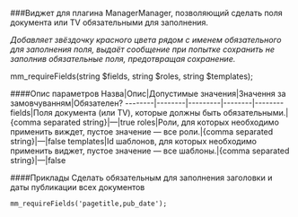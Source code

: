 ###Виджет для плагина ManagerManager, позволяющий сделать поля документа или TV обязательными для заполнения. 

*Добавляет звёздочку красного цвета рядом с именем обязательного для заполнения поля, выдаёт сообщение при попытке сохранить не заполнив обязательные поля, предотвращая сохранение.*

mm_requireFields(string $fields, string $roles, string $templates);

####Опис параметров
Назва|Опис|Допустимые значения|Значення за замовчуванням|Обязателен?
--------|--------|---------|--------|--------
fields|Поля документа (или TV), которые должны быть обязательными.|{comma separated string}|—|true
roles|Роли, для которых необходимо применить виждет, пустое значение — все роли.|{comma separated string}|—|false
templates|Id шаблонов, для которых необходимо применить виджет, пустое значение — все шаблоны.|{comma separated string}|—|false

####Приклады
Сделать обязательным для заполнения заголовки и даты публикации всех документов
	
	mm_requireFields('pagetitle,pub_date');




